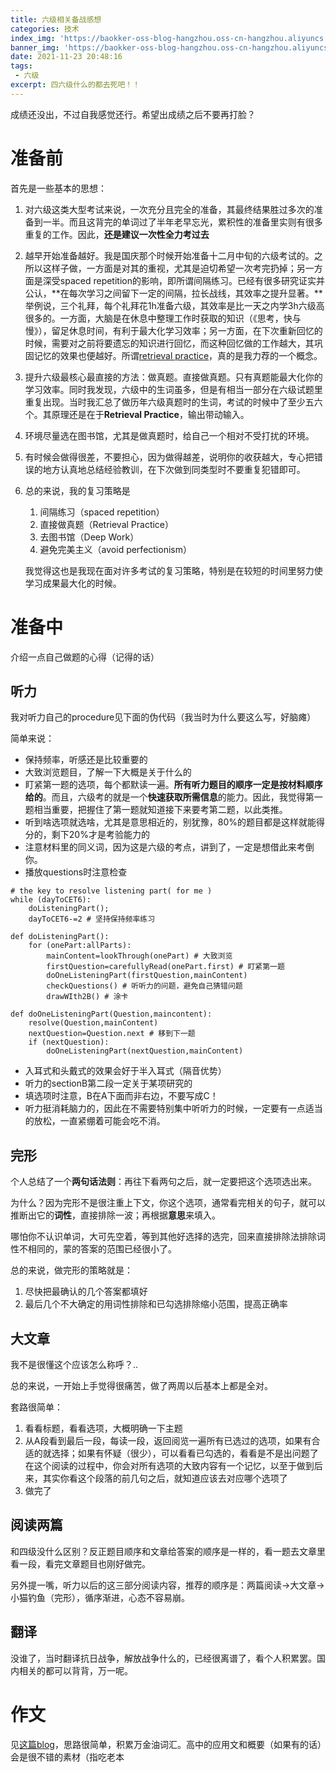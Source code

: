 ```yaml
---
title: 六级相关备战感想
categories: 技术
index_img: 'https://baokker-oss-blog-hangzhou.oss-cn-hangzhou.aliyuncs.com/cdn_for_blog/blog_imgs/defaultImages.jpg'
banner_img: 'https://baokker-oss-blog-hangzhou.oss-cn-hangzhou.aliyuncs.com/cdn_for_blog/blog_imgs/defaultImages.jpg'
date: 2021-11-23 20:48:16
tags:
 - 六级
excerpt: 四六级什么的都去死吧！！
---
```


成绩还没出，不过自我感觉还行。希望出成绩之后不要再打脸？

# 准备前

首先是一些基本的思想：

1. 对六级这类大型考试来说，一次充分且完全的准备，其最终结果胜过多次的准备到一半。而且这背完的单词过了半年老早忘光，累积性的准备里实则有很多重复的工作。因此，**还是建议一次性全力考过去**

2. 越早开始准备越好。我是国庆那个时候开始准备十二月中旬的六级考试的。之所以这样子做，一方面是对其的重视，尤其是迫切希望一次考完扔掉；另一方面是深受spaced repetition的影响，即所谓间隔练习。已经有很多研究证实并公认，**在每次学习之间留下一定的间隔，拉长战线，其效率之提升显著。**举例说，三个礼拜，每个礼拜花1h准备六级，其效率是比一天之内学3h六级高很多的。一方面，大脑是在休息中整理工作时获取的知识（《思考，快与慢》），留足休息时间，有利于最大化学习效率；另一方面，在下次重新回忆的时候，需要对之前将要遗忘的知识进行回忆，而这种回忆做的工作越大，其巩固记忆的效果也便越好。所谓[retrieval practice](https://www.youtube.com/watch?v=ZO8abw3DHxs)，真的是我力荐的一个概念。

3. 提升六级最核心最直接的方法：做真题。直接做真题。只有真题能最大化你的学习效率。同时我发现，六级中的生词虽多，但是有相当一部分在六级试题里重复出现。当时我汇总了做历年六级真题时的生词，考试的时候中了至少五六个。其原理还是在于**Retrieval Practice**，输出带动输入。

4. 环境尽量选在图书馆，尤其是做真题时，给自己一个相对不受打扰的环境。

5. 有时候会做得很差，不要担心，因为做得越差，说明你的收获越大，专心把错误的地方认真地总结经验教训，在下次做到同类型时不要重复犯错即可。

6. 总的来说，我的复习策略是

   1. 间隔练习（spaced repetition）
   2. 直接做真题（Retrieval Practice）
   3. 去图书馆（Deep Work）
   4. 避免完美主义（avoid perfectionism）

   我觉得这也是我现在面对许多考试的复习策略，特别是在较短的时间里努力使学习成果最大化的时候。



# 准备中

介绍一点自己做题的心得（记得的话）

## 听力

我对听力自己的procedure见下面的伪代码（我当时为什么要这么写，好脑瘫）

简单来说：

- 保持频率，听感还是比较重要的
- 大致浏览题目，了解一下大概是关于什么的
- 盯紧第一题的选项，每个都默读一遍。**所有听力题目的顺序一定是按材料顺序给的**。而且，六级考的就是一个**快速获取所需信息**的能力。因此，我觉得第一题相当重要，把握住了第一题就知道接下来要考第二题，以此类推。
- 听到啥选项就选啥，尤其是意思相近的，别犹豫，80%的题目都是这样就能得分的，剩下20%才是考验能力的
- 注意材料里的同义词，因为这是六级的考点，讲到了，一定是想借此来考倒你。
- 播放questions时注意检查

```luanqibazao
# the key to resolve listening part( for me )
while (dayToCET6):
	doListeningPart();
	dayToCET6-=2 # 坚持保持频率练习
	
def doListeningPart():
	for (onePart:allParts):
        mainContent=lookThrough(onePart) # 大致浏览
        firstQuestion=carefullyRead(onePart.first) # 盯紧第一题
        doOneListeningPart(firstQuestion,mainContent)
        checkQuestions() # 听听力的问题，避免自己猜错问题
        drawWIth2B() # 涂卡
	
def doOneListeningPart(Question,maincontent):
	resolve(Question,mainContent)
	nextQuestion=Question.next # 移到下一题
	if (nextQuestion):
		doOneListeningPart(nextQuestion,mainContent)
```



- 入耳式和头戴式的效果会好于半入耳式（隔音优势）
- 听力的sectionB第二段一定关于某项研究的
- 填选项时注意，B在A下面而非右边，不要写成C！
- 听力挺消耗脑力的，因此在不需要特别集中听听力的时候，一定要有一点适当的放松，一直紧绷着可能会吃不消。



## 完形

个人总结了一个**两句话法则**：再往下看两句之后，就一定要把这个选项选出来。

为什么？因为完形不是很注重上下文，你这个选项，通常看完相关的句子，就可以推断出它的**词性**，直接排除一波；再根据**意思**来填入。

哪怕你不认识单词，大可先空着，等到其他好选择的选完，回来直接排除法排除词性不相同的，蒙的答案的范围已经很小了。

总的来说，做完形的策略就是：

1. 尽快把最确认的几个答案都填好
2. 最后几个不大确定的用词性排除和已勾选排除缩小范围，提高正确率

## 大文章

我不是很懂这个应该怎么称呼？..

总的来说，一开始上手觉得很痛苦，做了两周以后基本上都是全对。

套路很简单：

1. 看看标题，看看选项，大概明确一下主题
2. 从A段看到最后一段，每读一段，返回阅览一遍所有已选过的选项，如果有合适的就选择；如果有怀疑（很少），可以看看已勾选的，看看是不是出问题了
   在这个阅读的过程中，你会对所有选项的大致内容有一个记忆，以至于做到后来，其实你看这个段落的前几句之后，就知道应该去对应哪个选项了
3. 做完了

## 阅读两篇

和四级没什么区别？反正题目顺序和文章给答案的顺序是一样的，看一题去文章里看一段，看完文章题目也刚好做完。

另外提一嘴，听力以后的这三部分阅读内容，推荐的顺序是：两篇阅读->大文章->小猫钓鱼（完形），循序渐进，心态不容易崩。

## 翻译

没谁了，当时翻译抗日战争，解放战争什么的，已经很离谱了，看个人积累罢。国内相关的都可以背背，万一呢。



# 作文

见[这篇blog](https://baokker.github.io/2021/12/01/%E3%80%90%E8%87%AA%E7%94%A8%E3%80%91%E5%85%AD%E7%BA%A7%E5%86%99%E4%BD%9C%E7%9B%B8%E5%85%B3%E6%95%B4%E7%90%86/)，思路很简单，积累万金油词汇。高中的应用文和概要（如果有的话）会是很不错的素材（指吃老本
